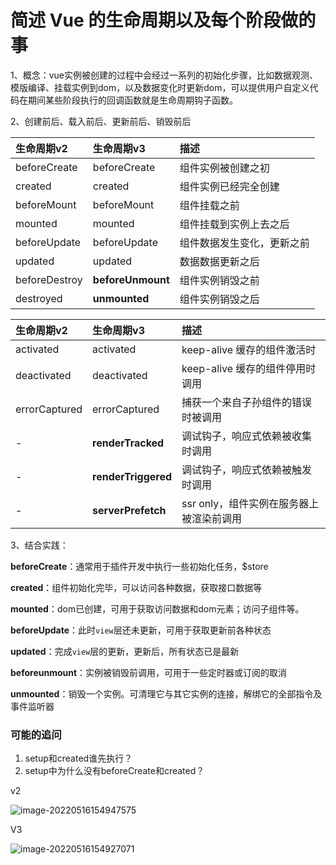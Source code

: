 # **简述 Vue 的生命周期以及每个阶段做的事**

1、概念：vue实例被创建的过程中会经过一系列的初始化步骤，比如数据观测、模版编译、挂载实例到dom，以及数据变化时更新dom，可以提供用户自定义代码在期间某些阶段执行的回调函数就是生命周期钩子函数。



2、创建前后、载入前后、更新前后、销毁前后

| 生命周期v2    | 生命周期v3        | 描述                       |
| :------------ | :---------------- | :------------------------- |
| beforeCreate  | beforeCreate      | 组件实例被创建之初         |
| created       | created           | 组件实例已经完全创建       |
| beforeMount   | beforeMount       | 组件挂载之前               |
| mounted       | mounted           | 组件挂载到实例上去之后     |
| beforeUpdate  | beforeUpdate      | 组件数据发生变化，更新之前 |
| updated       | updated           | 数据数据更新之后           |
| beforeDestroy | **beforeUnmount** | 组件实例销毁之前           |
| destroyed     | **unmounted**     | 组件实例销毁之后           |

| 生命周期v2    | 生命周期v3          | 描述                                     |
| :------------ | :------------------ | :--------------------------------------- |
| activated     | activated           | keep-alive 缓存的组件激活时              |
| deactivated   | deactivated         | keep-alive 缓存的组件停用时调用          |
| errorCaptured | errorCaptured       | 捕获一个来自子孙组件的错误时被调用       |
| -             | **renderTracked**   | 调试钩子，响应式依赖被收集时调用         |
| -             | **renderTriggered** | 调试钩子，响应式依赖被触发时调用         |
| -             | **serverPrefetch**  | ssr only，组件实例在服务器上被渲染前调用 |



3、结合实践：

**beforeCreate**：通常用于插件开发中执行一些初始化任务，$store

**created**：组件初始化完毕，可以访问各种数据，获取接口数据等

**mounted**：dom已创建，可用于获取访问数据和dom元素；访问子组件等。

**beforeUpdate**：此时`view`层还未更新，可用于获取更新前各种状态

**updated**：完成`view`层的更新，更新后，所有状态已是最新

**beforeunmount**：实例被销毁前调用，可用于一些定时器或订阅的取消

**unmounted**：销毁一个实例。可清理它与其它实例的连接，解绑它的全部指令及事件监听器

### 可能的追问

1. setup和created谁先执行？
2. setup中为什么没有beforeCreate和created？



v2

![image-20220516154947575](/Users/xuyanjie/项目/gitRepository/个人/myDocs/docs/image/image-20220516154947575.png)



V3

![image-20220516154927071](/Users/xuyanjie/项目/gitRepository/个人/myDocs/docs/image/image-20220516154927071.png)